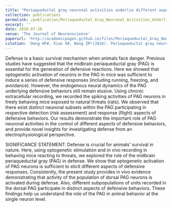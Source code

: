 ```yaml
---
title: "Periaqueductal gray neuronal activities underlie different aspects of defensive behaviors"
collection: publications
permalink: /publication/Periaqueductal_Gray_Neuronal_Activities_Underlie_Different_Aspects_of_Defensive_Behaviors
excerpt: ''
date: 2016-07-20
venue: 'The Journal of Neuronscience'
paperurl: 'http://academicpages.github.io/files/Periaqueductal_Gray_Neuronal_Activities_Underlie_Different_Aspects_of_Defensive_Behaviors.pdf'
citation: 'Deng HF#, Xiao X#, Wang ZR*(2016). Periaqueductal gray neuronal activities underlie different aspects of defensive behaviors. J Neurosci. 36(29): 7580-7588. Featured article'
---
```


Defense is a basic survival mechanism when animals face danger. Previous studies have suggested that the midbrain periaqueductal gray (PAG) is essential for the generation of defensive reactions. Here we showed that optogenetic activation of neurons in the PAG in mice was sufficient to induce a series of defensive responses (including running, freezing, and avoidance). However, the endogenous neural dynamics of the PAG underlying defensive behaviors still remain elusive. Using chronic extracellular recording, we recorded the spiking activities of PAG neurons in freely behaving mice exposed to natural threats (rats). We observed that there exist distinct neuronal subsets within the PAG participating in respective detection (risk assessment) and response (flight) aspects of defensive behaviors. Our results demonstrate the important role of PAG neuronal activities in the control of different aspects of defensive behaviors, and provide novel insights for investigating defense from an electrophysiological perspective.

SIGNIFICANCE STATEMENT: Defense is crucial for animals' survival in nature. Here, using optogenetic stimulation and in vivo recording in behaving mice reacting to threats, we explored the role of the midbrain periaqueductal gray (PAG) in defense. We show that optogenetic activation of PAG neurons is sufficient to elicit different aspects of defensive responses. Consistently, the present study provides in vivo evidence demonstrating that activity of the population of dorsal PAG neurons is activated during defense. Also, different subpopulations of units recorded in the dorsal PAG participate in distinct aspects of defensive behaviors. These findings help us understand the role of the PAG in animal behavior at the single neuron level.
